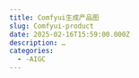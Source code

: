 ```yaml
---
title: Comfyui生成产品图
slug: Comfyui-product
date: 2025-02-16T15:59:00.000Z
description: …
categories:
  - -AIGC
---
```

#
